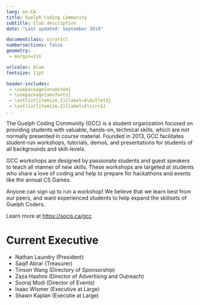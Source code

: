 ```yaml
---
lang: en-CA
title: Guelph Coding Community
subtitle: Club description
date: "Last updated: September 2019"

documentclass: scrartcl
numbersections: false
geometry:
 - margin=1in

urlcolor: blue
fontsize: 11pt

header-includes:
 - \usepackage{enumitem}
 - \usepackage{amsfonts}
 - \setlist[itemize,1]{label=$\bullet$}
 - \setlist[itemize,2]{label=$\circ$}
...
```


The Guelph Coding Community (GCC) is a student organization focused on providing students with valuable, hands-on, technical skills, which are not normally presented in course material.
Founded in 2013, GCC facilitates student-run workshops, tutorials, demos, and presentations for students of all backgrounds and skill-levels.

GCC workshops are designed by passionate students and guest speakers to teach all manner of new skills.
These workshops are targeted at students who share a love of coding and help to prepare for hackathons and events like the annual CS Games.

Anyone can sign up to run a workshop! We believe that we learn best from our peers, and want experienced students to help expand the skillsets of Guelph Coders.

Learn more at <https://socis.ca/gcc>

# Current Executive

 - Nathan Laundry (President)
 - Saqif Abrar (Treasurer)
 - Tinson Wang (Directory of Sponsorship)
 - Zaza Hashmi (Director of Advertising and Outreach)
 - Sooraj Modi (Director of Events)
 - Isaac Wismer (Executive at Large)
 - Shawn Kaplan (Executie at Large)
